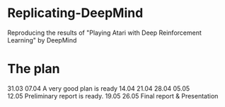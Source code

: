 Replicating-DeepMind
====================

Reproducing the results of "Playing Atari with Deep Reinforcement Learning" by DeepMind


The plan
========

31.03
07.04   A very good plan is ready
14.04
21.04
28.04
05.05   
12.05   Preliminary report is ready.
19.05
26.05   Final report & Presentation   
